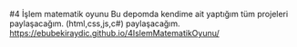 #4 İşlem matematik oyunu
Bu depomda kendime ait yaptığım tüm projeleri paylaşacağım. (html,css,js,c#) paylaşacağım.
https://ebubekiraydic.github.io/4IslemMatematikOyunu/
